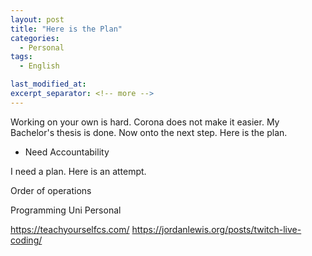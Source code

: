 ```yaml
---
layout: post
title: "Here is the Plan"
categories:
  - Personal
tags:
  - English

last_modified_at: 
excerpt_separator: <!-- more -->
---
```


Working on your own is hard. Corona does not make it easier. My Bachelor's thesis is done. Now onto the next step. Here is the plan. <!-- more -->



- Need
Accountability

I need a plan. Here is an attempt.



Order of operations

Programming
Uni
Personal

https://teachyourselfcs.com/
https://jordanlewis.org/posts/twitch-live-coding/